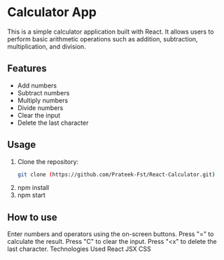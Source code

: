 # Calculator App

This is a simple calculator application built with React. It allows users to perform basic arithmetic operations such as addition, subtraction, multiplication, and division.

## Features
- Add numbers
- Subtract numbers
- Multiply numbers
- Divide numbers
- Clear the input
- Delete the last character

## Usage
1. Clone the repository:
   ```bash
   git clone (https://github.com/Prateek-Fst/React-Calculator.git)
2. npm install
3. npm start
## How to use
  Enter numbers and operators using the on-screen buttons.
  Press "=" to calculate the result.
  Press "C" to clear the input.
  Press "<x" to delete the last character.
  Technologies Used
  React
  JSX
  CSS
